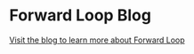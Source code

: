 # Forward Loop Blog

[Visit the blog to learn more about Forward Loop](https://blog.forward-loop.com)
